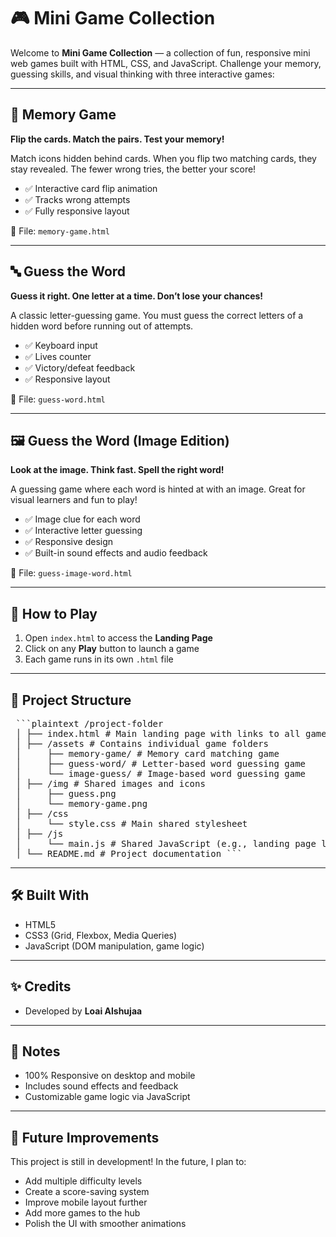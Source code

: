 # 🎮 Mini Game Collection

Welcome to **Mini Game Collection** — a collection of fun, responsive mini web games built with HTML, CSS, and JavaScript. Challenge your memory, guessing skills, and visual thinking with three interactive games:

---

## 🧠 Memory Game  
**Flip the cards. Match the pairs. Test your memory!**

Match icons hidden behind cards. When you flip two matching cards, they stay revealed. The fewer wrong tries, the better your score!

- ✅ Interactive card flip animation  
- ✅ Tracks wrong attempts  
- ✅ Fully responsive layout

📁 File: `memory-game.html`

---

## 🔤 Guess the Word  
**Guess it right. One letter at a time. Don’t lose your chances!**

A classic letter-guessing game. You must guess the correct letters of a hidden word before running out of attempts.

- ✅ Keyboard input  
- ✅ Lives counter  
- ✅ Victory/defeat feedback  
- ✅ Responsive layout

📁 File: `guess-word.html`

---

## 🖼️ Guess the Word (Image Edition)  
**Look at the image. Think fast. Spell the right word!**

A guessing game where each word is hinted at with an image. Great for visual learners and fun to play!

- ✅ Image clue for each word  
- ✅ Interactive letter guessing  
- ✅ Responsive design  
- ✅ Built-in sound effects and audio feedback

📁 File: `guess-image-word.html`

---

## 🚀 How to Play

1. Open `index.html` to access the **Landing Page**
2. Click on any **Play** button to launch a game
3. Each game runs in its own `.html` file

---

## 📁 Project Structure


<pre> ```plaintext /project-folder 
 │ ├── index.html # Main landing page with links to all games 
 │ ├── /assets # Contains individual game folders 
 │     ├── memory-game/ # Memory card matching game 
 │     ├── guess-word/ # Letter-based word guessing game 
 │     └── image-guess/ # Image-based word guessing game 
 │ ├── /img # Shared images and icons 
 │     ├── guess.png 
 │     └── memory-game.png 
 │ ├── /css 
 │     └── style.css # Main shared stylesheet 
 │ ├── /js 
 │     └── main.js # Shared JavaScript (e.g., landing page logic) 
 │ └── README.md # Project documentation ``` </pre>



---

## 🛠️ Built With

- HTML5
- CSS3 (Grid, Flexbox, Media Queries)
- JavaScript (DOM manipulation, game logic)

---

## ✨ Credits
- Developed by **Loai Alshujaa**

---

## 📌 Notes

- 100% Responsive on desktop and mobile
- Includes sound effects and feedback
- Customizable game logic via JavaScript

---

## 🔧 Future Improvements

This project is still in development! In the future, I plan to:

- Add multiple difficulty levels  
- Create a score-saving system  
- Improve mobile layout further  
- Add more games to the hub  
- Polish the UI with smoother animations


